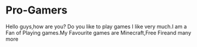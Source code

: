 # Pro-Gamers
Hello guys,how are you? Do you like to play games I like very much.I am a Fan of Playing games.My Favourite games are Minecraft,Free Fireand many more
